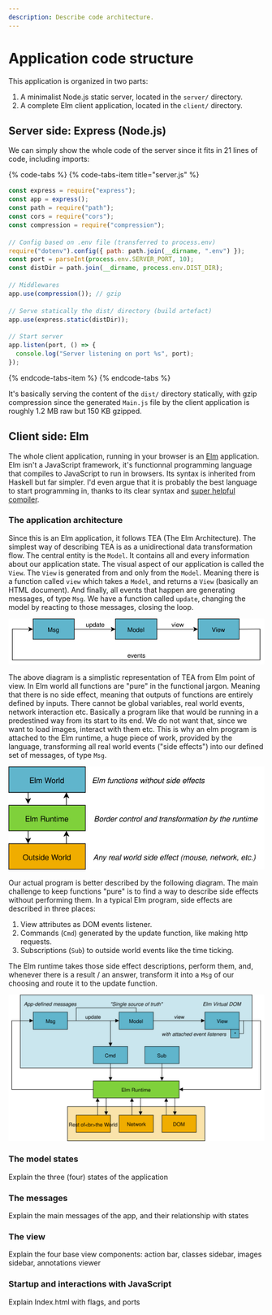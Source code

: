 ```yaml
---
description: Describe code architecture.
---
```


# Application code structure

This application is organized in two parts:

1. A minimalist Node.js static server, located in the `server/` directory.
2. A complete Elm client application, located in the `client/` directory.

## Server side: Express \(Node.js\)

We can simply show the whole code of the server since it fits in 21 lines of code, including imports:

{% code-tabs %}
{% code-tabs-item title="server.js" %}
```javascript
const express = require("express");
const app = express();
const path = require("path");
const cors = require("cors");
const compression = require("compression");

// Config based on .env file (transferred to process.env)
require("dotenv").config({ path: path.join(__dirname, ".env") });
const port = parseInt(process.env.SERVER_PORT, 10);
const distDir = path.join(__dirname, process.env.DIST_DIR);

// Middlewares
app.use(compression()); // gzip

// Serve statically the dist/ directory (build artefact)
app.use(express.static(distDir));

// Start server
app.listen(port, () => {
  console.log("Server listening on port %s", port);
});
```
{% endcode-tabs-item %}
{% endcode-tabs %}

It's basically serving the content of the `dist/` directory statically, with gzip compression since the generated `Main.js` file by the client application is roughly 1.2 MB raw but 150 KB gzipped.

## Client side: Elm

The whole client application, running in your browser is an [Elm](http://elm-lang.org/) application. Elm isn't a JavaScript framework, it's functionnal programming language that compiles to JavaScript to run in browsers. Its syntax is inherited from Haskell but far simpler. I'd even argue that it is probably the best language to start programming in, thanks to its clear syntax and [super helpful compiler](http://elm-lang.org/blog/compiler-errors-for-humans).

### The application architecture

Since this is an Elm application, it follows TEA \(The Elm Architecture\). The simplest way of describing TEA is as a unidirectional data transformation flow. The central entity is the `Model`. It contains all and every information about our application state. The visual aspect of our application is called the `View`. The `View` is generated from and only from the `Model`. Meaning there is a function called `view` which takes a `Model`, and returns a `View` \(basically an HTML document\). And finally, all events that happen are generating messages, of type `Msg`. We have a function called `update`, changing the model by reacting to those messages, closing the loop.

![Simplistic representation of TEA \(in Elm code\)](.gitbook/assets/tea-simple.svg)

The above diagram is a simplistic representation of TEA from Elm point of view. In Elm world all functions are "pure" in the functional jargon. Meaning that there is no side effect, meaning that outputs of functions are entirely defined by inputs. There cannot be global variables, real world events, network interaction etc. Basically a program like that would be running in a predestined way from its start to its end. We do not want that, since we want to load images, interact with them etc. This is why an elm program is attached to the Elm runtime, a huge piece of work, provided by the language, transforming all real world events \("side effects"\) into our defined set of messages, of type `Msg`.

![Elm border control with the &quot;real world&quot;](.gitbook/assets/tea-border-draw-io.svg)

Our actual program is better described by the following diagram. The main challenge to keep functions "pure" is to find a way to describe side effects without performing them. In a typical Elm program, side effects are described in three places:

1. View attributes as DOM events listener.
2. Commands \(`Cmd`\) generated by the update function, like making http requests.
3. Subscriptions \(`Sub`\) to outside world events like the time ticking.

The Elm runtime takes those side effect descriptions, perform them, and, whenever there is a result / an answer, transform it into a `Msg` of our choosing and route it to the update function.

![Elm TEA program](.gitbook/assets/tea-draw-io%20%281%29.svg)

### The model states

Explain the three \(four\) states of the application

### The messages

Explain the main messages of the app, and their relationship with states

### The view

Explain the four base view components: action bar, classes sidebar, images sidebar, annotations viewer

### Startup and interactions with JavaScript

Explain Index.html with flags, and ports

